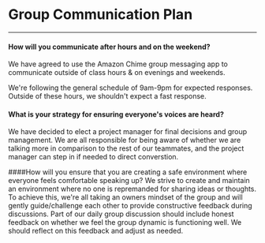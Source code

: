 # Group Communication Plan
----------

#### How will you communicate after hours and on the weekend?
We have agreed to use the Amazon Chime group messaging app to communicate outside of class hours & on evenings and weekends.

We're following the general schedule of 9am-9pm for expected responses. Outside of these hours, we shouldn't expect a fast response.

#### What is your strategy for ensuring everyone's voices are heard?
We have decided to elect a project manager for final decisions and group management. We are all responsible for being aware of whether we are talking more in comparison to the rest of our teammates, and the project manager can step in if needed to direct converstion.

####How will you ensure that you are creating a safe environment where everyone feels comfortable speaking up?
We strive to create and maintain an environment where no one is repremanded for sharing ideas or thoughts. To achieve this, we're all taking an owners mindset of the group and will gently guide/challenge each other to provide constructive feedback during discussions. 
Part of our daily group discussion should include honest feedback on whether we feel the group dynamic is functioning well. We should reflect on this feedback and adjust as needed.

